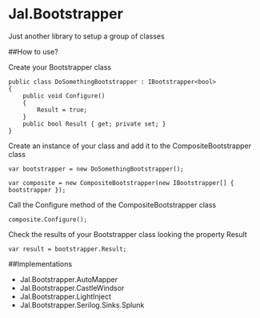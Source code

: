 # Jal.Bootstrapper

Just another library to setup a group of classes

##How to use?

Create your Bootstrapper class

    public class DoSomethingBootstrapper : IBootstrapper<bool>
    {
        public void Configure()
        {
            Result = true;
        }
        public bool Result { get; private set; }
    }
	
Create an instance of your class and add it to the CompositeBootstrapper class

	var bootstrapper = new DoSomethingBootstrapper();

	var composite = new CompositeBootstrapper(new IBootstrapper[] { bootstrapper });
	
Call the Configure method of the CompositeBootstrapper class

	composite.Configure();
	
Check the results of your Bootstrapper class looking the property Result

	var result = bootstrapper.Result;

##Implementations

* Jal.Bootstrapper.AutoMapper
* Jal.Bootstrapper.CastleWindsor
* Jal.Bootstrapper.LightInject
* Jal.Bootstrapper.Serilog.Sinks.Splunk
